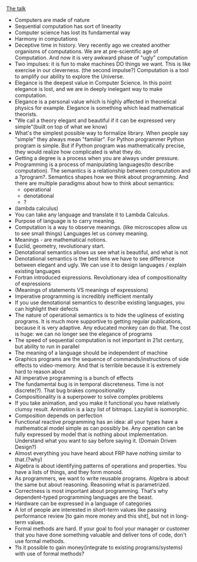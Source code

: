 [The talk](https://www.typetheoryforall.com/2022/05/09/17-The-Lost-Elegance-of-Computation-(Conal-Elliott).html#1fe23b61)

- Computers are made of nature
- Sequential computation has sort of linearity
- Computer science has lost its fundamental way
- Harmony in computations
- Deceptive time in history. Very recently ago we created another organisms of computations. We are at pre-scientific age of Computation. And now it is very awkward phase of "ugly" computation
- Two impulses: it is fun to make machines DO things we want. This is like exercise in our cleverness. (the second impulse?) Computation is a tool to amplify our ability to explore the Universe.
- Elegance is the deepest value in Computer Science. In this point elegance is lost, and we are in deeply inelegant way to make computation.
- Elegance is a personal value which is highly affected in theoretical physics for example. Elegance is something which lead mathematical theorists.
- "We call a theory elegant and beautiful if it can be expressed very simple"(built on top of what we know)
- What's the simplest possible way to formalize library. When people say "simple" they always mean "familiar". For Python programmer Python program is simple. But if Python program was mathematically precise, they would realize how complicated is what they do.
- Getting a degree is a process when you are always under pressure. 
- Programming is a process of manipulating languages(to describe computation). The semantics is a relationship between computation and a ?program?. Semantics shapes how we think about programming. And there are multiple paradigms about how to think about semantics:
  - operational
  - denotational
  - ?
- (lambda calculus)
- You can take any language and translate it to Lambda Calculus.
- Purpose of language is to carry meaning.
- Computation is a way to observe meanings. (like microscopes allow us to see small things) Languages let us convey meaning.
- Meanings - are mathematical notions.
- Euclid, geometry, revolutionary start.
- Denotational semantics allows us see what is beautiful, and what is not
- Denotational semantics is the best lens we have to see difference between elegant and ugly. We can use it to design languages / explain existing languages
- Fortran introduced expressions. Revolutionary idea of compositionality of expressions
- (Meanings of statements VS meanings of expressions)
- Imperative programming is incredibly inefficient mentally
- If you use denotational semantics to describe existing languages, you can highlight their defects
- The nature of operational semantics is to hide the ugliness of existing programs. It is much more supportive to getting regular publications, because it is very adaptive. Any educated monkey can do that. The cost is huge: we can no longer see the elegance of programs
- The speed of sequential computation is not important in 21st century, but ability to run in parallel
- The meaning of a language should be independent of machine
- Graphics programs are the sequence of commands/instructions of side effects to video-memory. And that is terrible because it is extremely hard to reason about
- All imperative programming is a bunch of effects
- The fundamental bug is in temporal discreteness. Time is not discrete(?). That bug brakes compositionality 
- Compositionality is a superpower to solve complex problems
- If you take animation, and you make it functional you have relatively clumsy result. Animation is a lazy list of bitmaps. Lazylist is isomorphic.
- Composition depends on perfection
- Functional reactive programming has an idea: all your types have a mathematical model simple as can possibly be. Any operation can be fully expressed by model that is nothing about implementation. Understand what you want to say before saying it. (Domain Driven Design?)
- Almost everything you have heard about FRP have nothing similar to that.(?why)
- Algebra is about identifying patterns of operations and properties. You have a lists of things, and they form monoid. 
- As programmers, we want to write reusable programs. Algebra is about the same but about reasoning. Reasoning what is parametrized.
- Correctness is most important about programming. That's why dependent-typed programming languages are the beast.
- Hardware can be expressed in a language of categories
- A lot of people are interested in short-term values like passing performance review [to gain more money and this shit], but not in long-term values.
- Formal methods are hard. If your goal to fool your manager or customer that you have done something valuable and deliver tons of code, don't use formal methods.
- ?Is it possible to gain money(integrate to existing programs/systems) with use of formal methods?
